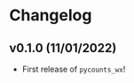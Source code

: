 # Changelog

<!--next-version-placeholder-->

## v0.1.0 (11/01/2022)

- First release of `pycounts_wx`!